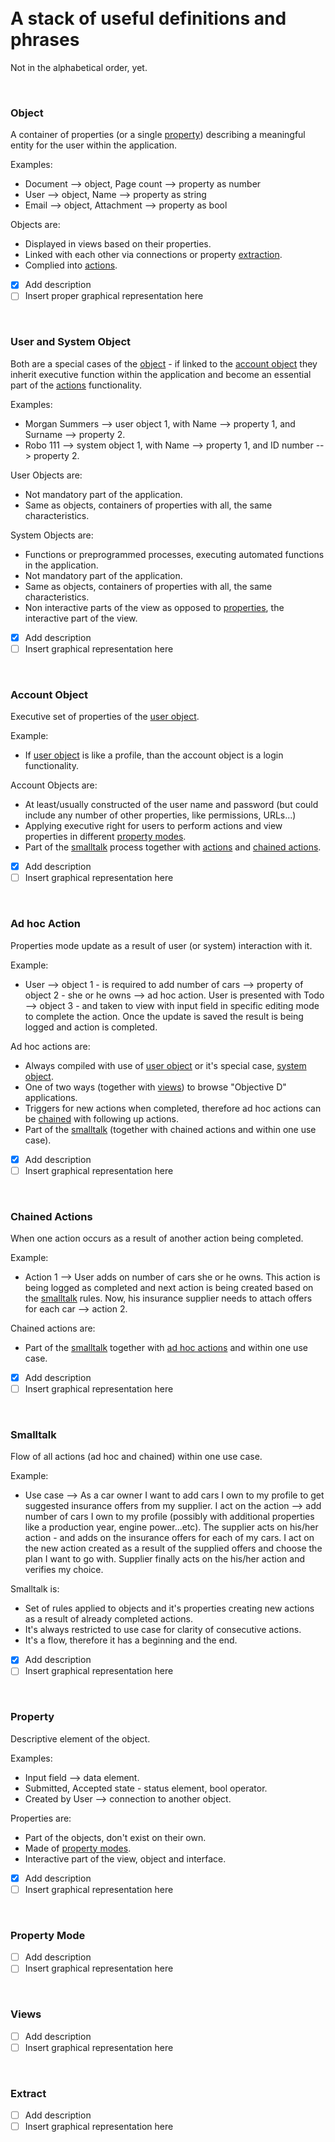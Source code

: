 <br/>
<br/>

# A stack of useful definitions and phrases #
Not in the alphabetical order, yet.

<br/>

### Object ###
A container of properties (or a single [property](#property)) describing a meaningful entity for the user within the application.

Examples:
*	Document --> object, Page count --> property as number
*	User --> object, Name --> property as string
*	Email --> object, Attachment --> property as bool

Objects are:
*	Displayed in views based on their properties.
*	Linked with each other via connections or property [extraction](#extract).
*	Complied into [actions](#ad-hoc-action).   

- [x] Add description
- [ ] Insert proper graphical representation here

<br/>

### User and System Object ###
Both are a special cases of the [object](#object) - if linked to the [account object](#account-object) they inherit executive function within the application and become an essential part of the [actions](#ad-hoc-action) functionality.  

Examples:
*	Morgan Summers --> user object 1, with Name --> property 1, and Surname --> property 2.
*	Robo 111 --> system object 1, with Name --> property 1, and ID number --> property 2.

User Objects are:
*	Not mandatory part of the application.
*	Same as objects, containers of properties with all, the same characteristics.

System Objects are:
*	Functions or preprogrammed processes, executing automated functions in the application.
*	Not mandatory part of the application.
*	Same as objects, containers of properties with all, the same characteristics.
*	Non interactive parts of the view as opposed to [properties](#property), the interactive part of the view.

- [x] Add description
- [ ] Insert graphical representation here

<br/>

### Account Object ###
Executive set of properties of the [user object](#user-and-system-object).

Example:
*	If [user object](#user-and-system-object) is like a profile, than the account object is a login functionality.

Account Objects are:
*	At least/usually constructed of the user name and password (but could include any number of other properties, like permissions, URLs...)
*	Applying executive right for users to perform actions and view properties in different [property modes](#property-mode).
*	Part of the [smalltalk](#smalltalk) process together with [actions](#ad-hoc-action) and [chained actions](#chained-actions).

- [x] Add description
- [ ] Insert graphical representation here

<br/>

### Ad hoc Action ###
Properties mode update as a result of user (or system) interaction with it.

Example:
*	User --> object 1 - is required to add number of cars --> property of object 2 - she or he owns --> ad hoc action. User is presented with Todo --> object 3 - and taken to view with input field in specific editing mode to complete the action. Once the update is saved the result is being logged and action is completed.

Ad hoc actions are:
*	Always compiled with use of [user object](#user-and-system-object) or it's special case, [system object](#user-and-system-object).
*	One of two ways (together with [views](#views)) to browse "Objective D" applications.
*	Triggers for new actions when completed, therefore ad hoc actions can be [chained](#chained-actions) with following up actions. 
*	Part of the [smalltalk](#smalltalk) (together with chained actions and within one use case).

- [x] Add description
- [ ] Insert graphical representation here

<br/>

### Chained Actions ###
When one action occurs as a result of another action being completed.

Example:
*	Action 1 --> User adds on number of cars she or he owns. This action is being logged as completed and next action is being created based on the [smalltalk](#smalltalk) rules. Now, his insurance supplier needs to attach offers for each car --> action 2.

Chained actions are:
*	Part of the [smalltalk](#smalltalk) together with [ad hoc actions](#ad-hoc-actions) and within one use case.

- [x] Add description
- [ ] Insert graphical representation here

<br/>

### Smalltalk ###
Flow of all actions (ad hoc and chained) within one use case.

Example:
*	Use case --> As a car owner I want to add cars I own to my profile to get suggested insurance offers from my supplier. I act on the action --> add number of cars I own to my profile (possibly with additional properties like a production year, engine power...etc). The supplier acts on his/her action - and adds on the insurance offers for each of my cars. I act on the new action created as a result of the supplied offers and choose the plan I want to go with. Supplier finally acts on the his/her action and verifies my choice.

Smalltalk is:
*	Set of rules applied to objects and it's properties creating new actions as a result of already completed actions.
*	It's always restricted to use case for clarity of consecutive actions.
*	It's a flow, therefore it has a beginning and the end.

- [x] Add description
- [ ] Insert graphical representation here

<br/>

### Property ###
Descriptive element of the object.

Examples:
*	Input field --> data element.
*	Submitted, Accepted state - status element, bool operator.
*	Created by User --> connection to another object.

Properties are:
*	Part of the objects, don't exist on their own.
*	Made of [property modes](#property-mode).
*	Interactive part of the view, object and interface.

- [x] Add description
- [ ] Insert graphical representation here

<br/>

### Property Mode ###

- [ ] Add description
- [ ] Insert graphical representation here

<br/>

### Views ###

- [ ] Add description
- [ ] Insert graphical representation here

<br/>

### Extract ###

- [ ] Add description
- [ ] Insert graphical representation here